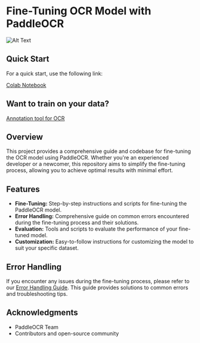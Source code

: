 # Fine-Tuning OCR Model with PaddleOCR

![Alt Text](https://github.com/Dmitry543/Fine-Tuning-OCR-Model-with-PaddleOCR/blob/main/documentation/get_your_OCR_model_finally_customized.gif)

## Quick Start

For a quick start, use the following link:

[Colab Notebook](https://colab.research.google.com/drive/1tCb-_oPgKFxWTDG_ggEDoZVIy7O1uOR7?usp=sharing)

## Want to train on your data?

[Annotation tool for OCR](https://github.com/PFCCLab/PPOCRLabel)

## Overview

This project provides a comprehensive guide and codebase for fine-tuning the OCR model using PaddleOCR. Whether you're an experienced developer or a newcomer, this repository aims to simplify the fine-tuning process, allowing you to achieve optimal results with minimal effort.

## Features

- **Fine-Tuning:** Step-by-step instructions and scripts for fine-tuning the PaddleOCR model.
- **Error Handling:** Comprehensive guide on common errors encountered during the fine-tuning process and their solutions.
- **Evaluation:** Tools and scripts to evaluate the performance of your fine-tuned model.
- **Customization:** Easy-to-follow instructions for customizing the model to suit your specific dataset.

## Error Handling

If you encounter any issues during the fine-tuning process, please refer to our [Error Handling Guide](https://github.com/Dmitry543/Fine-Tuning-OCR-Model-with-PaddleOCR/blob/main/documentation/error_handling.md). This guide provides solutions to common errors and troubleshooting tips.

## Acknowledgments

- PaddleOCR Team
- Contributors and open-source community
